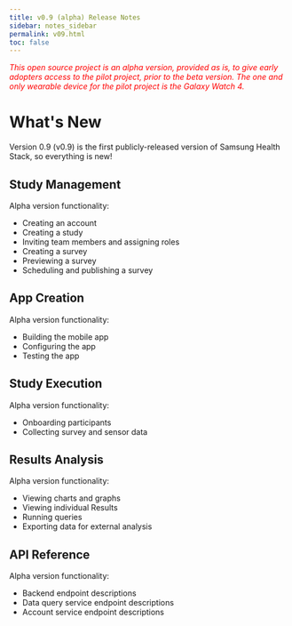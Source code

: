 ```yaml
---
title: v0.9 (alpha) Release Notes
sidebar: notes_sidebar
permalink: v09.html
toc: false
---
```


<span style="color:red">*This open source project is an alpha version, provided as is, to give early adopters access to the pilot project, prior to the beta version. The one and only wearable device for the pilot project is the Galaxy Watch 4.*</span>

# What's New

Version 0.9 (v0.9) is the first publicly-released version of Samsung Health Stack, so everything is new!

## Study Management

Alpha version functionality:

- Creating an account
- Creating a study
- Inviting team members and assigning roles
- Creating a survey
- Previewing a survey
- Scheduling and publishing a survey

## App Creation

Alpha version functionality:

- Building the mobile app
- Configuring the app
- Testing the app

## Study Execution

Alpha version functionality:

- Onboarding participants
- Collecting survey and sensor data

## Results Analysis

Alpha version functionality:

- Viewing charts and graphs
- Viewing individual Results
- Running queries
- Exporting data for external analysis

## API Reference

Alpha version functionality:

- Backend endpoint descriptions
- Data query service endpoint descriptions
- Account service endpoint descriptions

